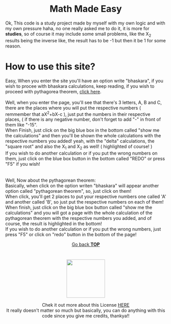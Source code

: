 <h1 align="center" id="home">Math Made Easy</h1>

<p>Ok, This code is a study project made by myself with my own logic and with my own pressure haha, no one really asked me to do it, it is more for <b>studies</b>, so of course it may include some small problems, like the X<sub>2</sub> results being the inverse like, the result has to be -1 but then it be 1 for some reason.</p>

#

<h1 id="about">How to use this site?</h1>
<p>
  Easy, When you enter the site you'll have an option write "bhaskara", if you wish to procee with bhaskara calculations, keep reading, if you wish to proceed with pythagorea theorem, <a href="#pythagoras">click here</a>.<br><br>
    Well, when you enter the page, you'll see that there's 3 letters, A, B and C, there are the places where you will put the respective numbers ( remmember that aX<sup>2</sup>+bX-c ), just put the numbers in their respective places, ( if there is any negative number, don't forget to add "-" in front of them like "-15".<br>
    When Finish, just click on the big blue box in the bottom called "show me the calculations" and then you'll be shown the whole calculations with the respective numbers you added! yeah, with the "delta" calculations, the "square root" and also the X<sub>1</sub> and X<sub>2</sub> as well! ( highlighted of course! )<br>
    If you wish to do another calculation or if you put the wrong numbers on them, just click on the blue box button in the bottom called "REDO" or press "F5" if you wish!
    <br>
    <br>
    <br>
    
<span id="pythagoras">
    Well, Now about the pythagorean theorem:<br>
    Basically, when click on the option writen "bhaskara" will appear another option called "pythagorean theorem", so, just click on them!<br>
    When click, you'll get 2 places to put your respective numbers one called 'A' and another called 'B', so just put the respective numbers on each of them!<br>
    When finish, just click on the big blue box button called "show me the calculations" and you will got a page with the whole calculation of the pythagorean theorem with the respective numbers you added, and of course, the result is highlighted in the bottom!<br>
    If you wish to do another calculation or if you put the wrong numbers, just press "F5" or click on "redo" button in the bottom of the page!<br>
</span>
</p>
<p align="center"><a href="#home">Go back <b>TOP</b></a></p>

#

<div align="center">
    <img src="https://img.shields.io/badge/License-MIT-brightgreen" width=120>
    <p>Chek it out more about this License <a href="https://github.com/fernandauriel/math-made-easy/blob/main/LICENSE">HERE</a>
     <br>
     It really doesn't matter so much but basically, you can do anything with this code since you give me credits, thankya!!</p>
</div>
